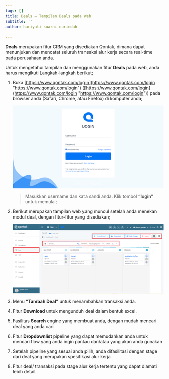 ```yaml
---
tags: []
title: Deals – Tampilan Deals pada Web
subtitle: ''
author: hariyati suarni nurindah

---
```

**Deals** merupakan fitur CRM yang disediakan Qontak, dimana dapat menunjukan dan mencatat seluruh transaksi alur kerja secara real-time pada perusahaan anda.

Untuk mengetahui tampilan dan menggunakan fitur **Deals** pada web, anda harus mengikuti Langkah-langkah berikut;

1. Buka [https://www.qontak.com/login](https://www.qontak.com/login "https://www.qontak.com/login") ([https://www.qontak.com/login](https://www.qontak.com/login "https://www.qontak.com/login")) pada browser anda (Safari, Chrome, atau Firefox) di komputer anda;

   ![](/uploads/screencapture-qontak-login-2021-09-29-11_32_29.png)

   > Masukkan username dan kata sandi anda. Klik tombol **“login”** untuk memulai;
2. Berikut merupakan tampilan web yang muncul setelah anda menekan modul deal, dengan fitur-fitur yang disediakan;

   ![](/uploads/deal.PNG)
3. Menu **“Tambah Deal”** untuk menambahkan transaksi anda.
4. Fitur **Download** untuk mengunduh deal dalam bentuk excel.
5. Fasilitas **Search** engine yang membuat anda, dengan mudah mencari deal yang anda cari
6. Fitur **Dropdownlist** pipeline yang dapat memudahkan anda untuk mencari flow yang anda ingin pantau dan/atau yang akan anda gunakan
7. Setelah pipeline yang sesuai anda pilih, anda difasilitasi dengan stage dari deal yang merupakan spesifikasi alur kerja
8. Fitur deal/ transaksi pada stage alur kerja tertentu yang dapat diamati lebih detail.